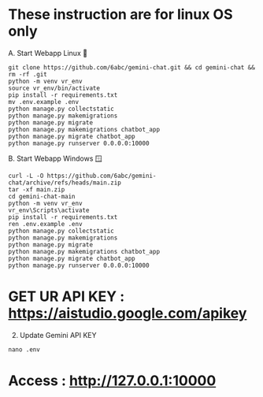 # These instruction are for linux OS only 

A. Start Webapp Linux 🐧
```
git clone https://github.com/6abc/gemini-chat.git && cd gemini-chat && rm -rf .git
python -m venv vr_env
source vr_env/bin/activate
pip install -r requirements.txt
mv .env.example .env
python manage.py collectstatic
python manage.py makemigrations
python manage.py migrate
python manage.py makemigrations chatbot_app
python manage.py migrate chatbot_app
python manage.py runserver 0.0.0.0:10000
```
B. Start Webapp Windows 🪟
```
curl -L -O https://github.com/6abc/gemini-chat/archive/refs/heads/main.zip
tar -xf main.zip
cd gemini-chat-main
python -m venv vr_env
vr_env\Scripts\activate
pip install -r requirements.txt
ren .env.example .env
python manage.py collectstatic
python manage.py makemigrations
python manage.py migrate
python manage.py makemigrations chatbot_app
python manage.py migrate chatbot_app
python manage.py runserver 0.0.0.0:10000
```
# GET UR API KEY : https://aistudio.google.com/apikey
2. Update Gemini API KEY
```
nano .env
```
# Access : http://127.0.0.1:10000

